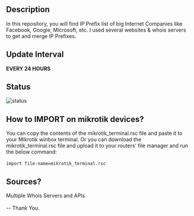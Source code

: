## Description
In this repository, you will find IP Prefix list of big Internet Companies like Facebook, Google, Microsoft, etc. I used several websites & whois servers to get and merge IP Prefixes.

## Update Interval
**EVERY 24 HOURS**

## Status
![status](https://healthchecks.io/badge/312c1b71-aab2-4c0b-8ff1-1fd3275b8965/PQ6eFZcY-2/ip-prefix-list.svg)

## How to IMPORT on mikrotik devices?
You can copy the contents of the mikrotik_terminal.rsc file and paste it to your  Mikrotik winbox terminal. Or you can download the mikrotik_terminal.rsc file and upload it to your routers' file manager and run the below command:<br><br>
`import file-name=mikrotik_terminal.rsc`

## Sources? 
Multiple Whois Servers and APIs
<br><br>
-- Thank You.
